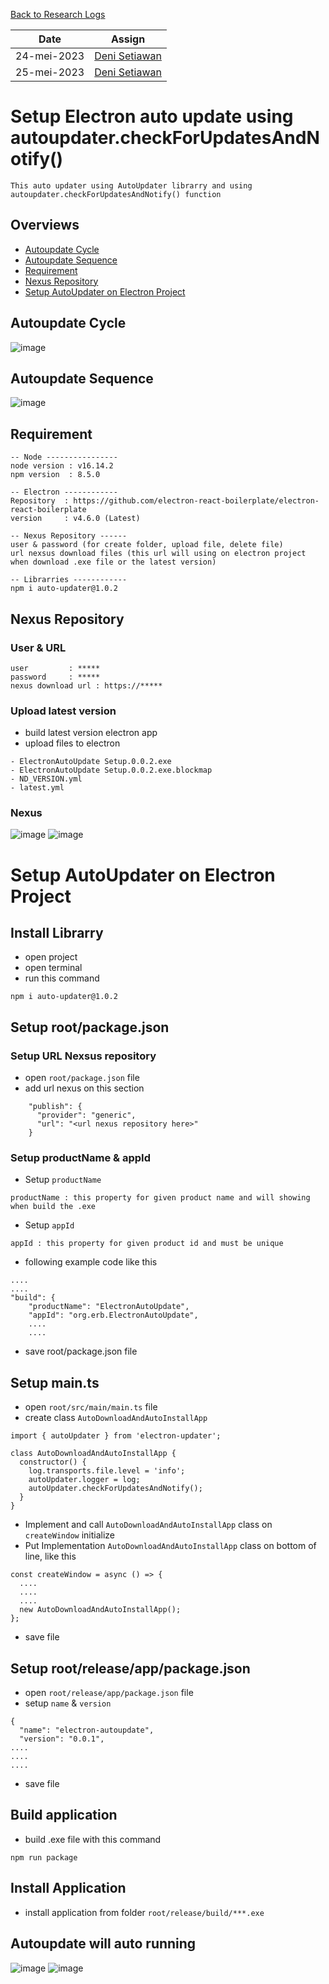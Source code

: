 [Back to Research Logs](https://github.com/denitiawan/research-electron-react-boilerplate-autoupdater/blob/main/research-logs/readme.md)

|Date|Assign|
|--|--|
|24-mei-2023|[Deni Setiawan](https://github.com/denitiawan)|
|25-mei-2023|[Deni Setiawan](https://github.com/denitiawan)|
# Setup Electron auto update using autoupdater.checkForUpdatesAndNotify()
```
This auto updater using AutoUpdater librarry and using autoupdater.checkForUpdatesAndNotify() function
```

## Overviews
- [Autoupdate Cycle](#autoupdate-cycle)
- [Autoupdate Sequence](#autoupdate-sequence)
- [Requirement](#requirement)
- [Nexus Repository](#nexus-repository)
- [Setup AutoUpdater on Electron Project](#setup-autoUpdater-on-electron-project)

## Autoupdate Cycle
![image](https://github.com/denitiawan/research-electron-react-boilerplate-autoupdater/assets/11941308/be2de108-537c-4f5a-996f-d1eec127bb6b)

## Autoupdate Sequence
![image](https://github.com/denitiawan/research-electron-react-boilerplate-autoupdater/assets/11941308/f0984944-25bb-4607-9e96-a7aa7addaa3e)


## Requirement
```
-- Node ----------------
node version : v16.14.2 
npm version  : 8.5.0

-- Electron ------------
Repository  : https://github.com/electron-react-boilerplate/electron-react-boilerplate
version     : v4.6.0 (Latest)

-- Nexus Repository ------
user & password (for create folder, upload file, delete file)
url nexsus download files (this url will using on electron project when download .exe file or the latest version)

-- Librarries ------------
npm i auto-updater@1.0.2

```
## Nexus Repository
### User & URL
```
user         : *****
password     : *****
nexus download url : https://*****
```
### Upload latest version
- build  latest version electron app
- upload files to electron
```
- ElectronAutoUpdate Setup.0.0.2.exe
- ElectronAutoUpdate Setup.0.0.2.exe.blockmap
- ND_VERSION.yml
- latest.yml
```

### Nexus
![image](https://github.com/denitiawan/research-electron-react-boilerplate-autoupdater/assets/11941308/8aec984a-e8f2-4609-bbde-16f8fa777f2b)
![image](https://github.com/denitiawan/research-electron-react-boilerplate-autoupdater/assets/11941308/99e3a800-075e-4546-b14b-6cc02a7c433d)


# Setup AutoUpdater on Electron Project
## Install Librarry
- open project
- open terminal
- run this command
```
npm i auto-updater@1.0.2
```

## Setup root/package.json
### Setup URL Nexsus repository
- open `root/package.json` file
- add url nexus on this section
```
    "publish": {
      "provider": "generic",
      "url": "<url nexus repository here>"     
    }
```

### Setup productName & appId
- Setup `productName` 
```
productName : this property for given product name and will showing when build the .exe
```
- Setup `appId` 
```
appId : this property for given product id and must be unique
```
- following example code like this
```
....
....
"build": {
    "productName": "ElectronAutoUpdate",
    "appId": "org.erb.ElectronAutoUpdate",
    ....
    ....
```
- save root/package.json file

## Setup main.ts
- open `root/src/main/main.ts` file
- create class `AutoDownloadAndAutoInstallApp`
```
import { autoUpdater } from 'electron-updater';

class AutoDownloadAndAutoInstallApp {
  constructor() {
    log.transports.file.level = 'info';
    autoUpdater.logger = log;
    autoUpdater.checkForUpdatesAndNotify();
  }
}
```

- Implement and call `AutoDownloadAndAutoInstallApp` class on `createWindow` initialize
- Put Implementation `AutoDownloadAndAutoInstallApp` class on bottom of line, like this
```
const createWindow = async () => {
  ....
  ....
  ....
  new AutoDownloadAndAutoInstallApp();
};

```
- save file

## Setup root/release/app/package.json
- open `root/release/app/package.json` file
- setup `name` & `version` 
```
{
  "name": "electron-autoupdate",
  "version": "0.0.1",
....  
....
....
```
- save file

## Build application
- build .exe file with this command
```
npm run package
```

## Install Application
- install application from folder `root/release/build/***.exe`

## Autoupdate will auto running

![image](https://github.com/denitiawan/research-electron-react-boilerplate-autoupdater/assets/11941308/b77755cc-7407-4da3-8265-9297be56f4b3)
![image](https://github.com/denitiawan/research-electron-react-boilerplate-autoupdater/assets/11941308/bd763626-722c-464f-b090-9496f080479d)







